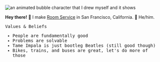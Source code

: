 ![an animated bubble character that I drew myself and it shows](https://github.com/Flaque/Flaque/raw/master/bubble.gif)

<b>Hey there!</b> 🌊 I make [Room Service](https://www.roomservice.dev/) in San Francisco, California. 🌉 He/him. 

<samp>
<p>Values & Beliefs</p>
<ul> 
  <li> People are fundamentally good </li>
  <li> Problems are solvable </li>
  <li> Tame Impala is just bootleg Beatles (still good though) </li>
  <li> Bikes, trains, and buses are great, let's do more of those </li>
</ul>
</samp>

